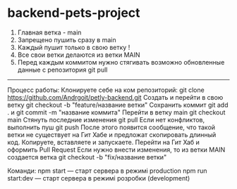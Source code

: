 # backend-pets-project

1. Главная ветка - main
2. Запрещено пушить сразу в main
3. Каждый пушит только в свою ветку !
4. Все свои ветки делаются из ветки MAIN
5. Перед каждым коммитом нужно стягивать возможно обновленные данные с
   репозитория git pull

---

Процесс работы: Клонируете себе на ком репозиторий: git clone
https://github.com/Andrgoit/petly-backend.git Создать и перейти в свою ветку git
checkout -b "feature/название ветки" Сохранить коммит git add . и git commit -m
"название коммита" Перейти в ветку main git checkout main Стянуть последние
изменения git pull Если нет конфликтов, выполнить пуш git push После этого
появится сообщение, что такой ветки не существует на Гит Хабе и предложат
скопировать длинный код. Копируете, вставляете и запускаете. Перейти на Гит Хаб
и оформить Pull Request Если нужно внести изменения, то из ветки MAIN создается
ветка git checkout -b "fix/название ветки"

Команди: npm start — старт сервера в режимі production npm run start:dev — старт
сервера в режимі розробки (development)
